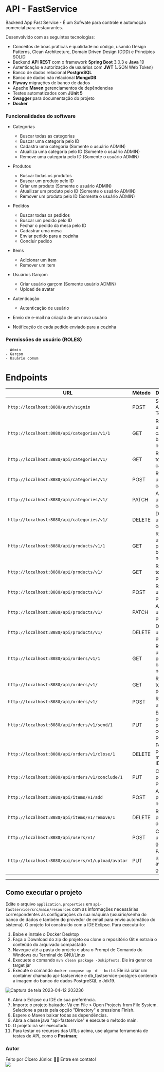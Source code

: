 # API - FastService
Backend App Fast Service - É um Sofwate para controle e automoção comercial para restaurantes. 

Desenvolvido com as seguintes tecnologias:
- Conceitos de boas práticas e qualidade no código, usando Design Patterns, Clean Architecture, Domain Driven Design (DDD) e Princípios SOLID
- Backend **API REST** com o framework **Spring Boot** 3.0.3 e **Java** 19
- Autenticação e autorização de usuários com **JWT** (JSON Web Token)
- Banco de dados relacional **PostgreSQL**
- Banco de dados não relacional **MongoDB**
- **Flyway** migrações de banco de dados
- Apache **Maven** gerenciamentos de depêndencias
- Testes automatizados com **JUnit 5**
- **Swagger** para documentação do projeto
- **Docker**

 ### Funcionalidades do software
 - Categorias
    - Buscar todas as categorias
    - Buscar uma categoria pelo ID
    - Cadastra uma categoria (Somente o usuário ADMIN)
    - Atuailiza uma categoria pelo ID (Somente o usuário ADMIN)
    - Remove uma categoria pelo ID (Somente o usuário ADMIN)
    
- Produtos
    - Buscar todas os produtos
    - Buscar um produto pelo ID
    - Criar um produto (Somente o usuário ADMIN)
    - Atuailizar um produto pelo ID (Somente o usuário ADMIN)
    - Remover um produto pelo ID (Somente o usuário ADMIN)
    
- Pedidos
    - Buscar todas os pedidos
    - Buscar um pedido pelo ID
    - Fechar o pedido da mesa pelo ID
    - Cadastrar uma mesa
    - Enviar pedido para a cozinha
    - Concluir pedido
    
- Items
    - Adicionar um item
    - Remover um item
    
- Usuários Garçom
    - Criar usuário garçom (Somente usuário ADMIN)
    - Upload de avatar 
    
- Autenticação
    - Autenticação de usuário
    
- Envio de e-mail na criação de um novo usuário

- Notificação de cada pedido enviado para a cozinha
 
### Permissões de usuário (ROLES)
    - Admin
    - Garçom
    - Usuário comum
    
# Endpoints
    
|  URL |  Método | Descrição |
|----------|--------------|--------------|
|`http://localhost:8080/auth/signin`                             | POST | Solicitar Access Token |
|`http://localhost:8080/api/categories/v1/1`                             | GET | Retornar uma categoria baseado no ID |
|`http://localhost:8080/api/categories/v1/`                             | GET | Retornar todas as categorias |
|`http://localhost:8080/api/categories/v1/`                             | POST | Registrar uma categoria |
|`http://localhost:8080/api/categories/v1/`                             | PATCH | Atualizar uma categoria |
|`http://localhost:8080/api/categories/v1/`                             | DELETE | Deletar uma categoria |
|`http://localhost:8080/api/products/v1/1`                             | GET | Retornar um produto baseado no ID |
|`http://localhost:8080/api/products/v1/`                             | GET | Retornar todas os produtos |
|`http://localhost:8080/api/products/v1/`                             | POST | Registrar um produto |
|`http://localhost:8080/api/products/v1/`                             | PATCH | Atualizar um produto |
|`http://localhost:8080/api/products/v1/`                             | DELETE | Deletar um produto |
|`http://localhost:8080/api/orders/v1/1`                             | GET | Retornar um pedido baseado no ID |
|`http://localhost:8080/api/orders/v1/`                             | GET | Retornar todas os pedidos |
|`http://localhost:8080/api/orders/v1/`                             | POST | Registrar uma mesa |
|`http://localhost:8080/api/orders/v1/send/1`                             | PUT | Enviar pedido para a cozinha pelo ID |
|`http://localhost:8080/api/orders/v1/close/1`                             | DELETE | Fechar pedido da mesa pelo ID |
|`http://localhost:8080/api/orders/v1/conclude/1`                             | PUT | Concluir pedido pelo ID |
|`http://localhost:8080/api/items/v1/add`                             | POST | Adicionar produtos no pedido |
|`http://localhost:8080/api/items/v1/remove/1`                             | DELETE | Remover produto do pedido |
|`http://localhost:8080/api/users/v1/`                             | POST | Criar usuário garçom |
|`http://localhost:8080/api/users/v1/upload/avatar`                             | PUT | Fazer upload de avatar do garçom |

---
## Como executar o projeto
Edite o arquivo `application.properties` em `api-fastservice/src/main/resources` com as informações necessárias correspondentes às configurações da sua máquina (usuário/senha do banco de dados e também do provedor de email para envio automático do sistema).
O projeto foi construído com a IDE Eclipse. Para executá-lo:

1. Baixe e instale o Docker Desktop
2. Faça o Download do zip do projeto ou clone o repositório Git e extraia o conteúdo do arquivado compactado
3. Navegue até a pasta do projeto e abra o Prompt de Comando do Windows ou Terminal do GNU/Linux
4. Execuete o comando `mvn clean package -DskipTests`. Ele irá gerar os target jar
5. Execute o comando `docker-compose up -d --build`. Ele irá criar um container chamado api-fastservice e db_fastservice-postgres contendo a imagem do banco de dados PostgreSQL e Jdk19.

![Captura de tela 2023-04-12 203236](https://user-images.githubusercontent.com/43589505/231607980-d6ce2108-7ed0-4e8e-b681-4b9d2b0a6603.png)

6.  Abra o Eclipse ou IDE de sua preferência.
7.  Importe o projeto baixado: Vá em File > Open Projects from File System. Selecione a pasta pela opção "Directory" e pressione Finish.
8.  Espere o Maven baixar todas as dependências.
9.  Abra a classe java "api-fastservice" e execute o método main.
10.  O projeto irá ser executado.
11.  Para testar os recursos das URLs acima, use alguma ferramenta de testes de API, como o **Postman**; 

### Autor
Feito por Cícero Júnior. 👋🏽 Entre em contato! <br>
<a href="https://www.linkedin.com/in/juniiorsilva-fullstack/" target="_blank"><img src="https://img.shields.io/badge/-LinkedIn-%230077B5?style=for-the-badge&logo=linkedin&logoColor=white" target="_blank"></a> 




